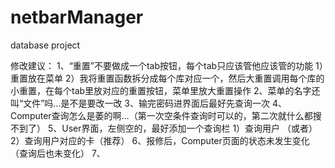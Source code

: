 # netbarManager
database project

修改建议：
1、“重置”不要做成一个tab按钮，每个tab只应该管他应该管的功能
	1）重置放在菜单
	2）我将重置函数拆分成每个库对应一个，然后大重置调用每个库的小重置，在每个tab里放对应的重置按钮，菜单里放大重置操作
2、菜单的名字还叫“文件”吗…是不是要改一改
3、输完密码进界面后最好先查询一次
4、Computer查询怎么是萎的啊…（第一次空条件查询时可以的，第二次就什么都搜不到了）
5、User界面，左侧空的，最好添加一个查询栏
	1）查询用户
	（或者）
	2）查询用户对应的卡（推荐）
6、报修后，Computer页面的状态未发生变化（查询后也未变化）
7、